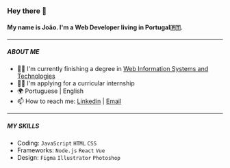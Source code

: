### Hey there 👋

#### My name is João. I'm a **Web Developer** living in Portugal🇵🇹.

---

##### **ABOUT ME**

- 👨‍🎓 I'm currently finishing a degree in [Web Information Systems and Technologies](https://www.esmad.ipp.pt/courses/degree/663)
- 👨‍💻 I'm applying for a curricular internship
- 🌍 Portuguese | English
- 📫 How to reach me: [Linkedin](https://www.linkedin.com/in/jrcarmo/) | [Email](jcarmo275@gmail.com)

---

##### **MY SKILLS**

- Coding: ```JavaScript``` ```HTML``` ```CSS``` 
- Frameworks: ```Node.js``` ```React``` ```Vue``` 
- Design: ```Figma``` ```Illustrator``` ```Photoshop```
